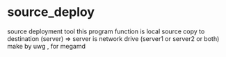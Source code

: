# source_deploy
source deployment tool
this program function is
local source copy to destination (server) => server is network drive (server1 or server2 or both)
make by uwg , for megamd
